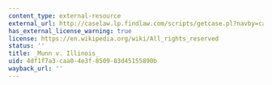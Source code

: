 ```yaml
---
content_type: external-resource
external_url: http://caselaw.lp.findlaw.com/scripts/getcase.pl?navby=case&court=us&vol=94&page=113
has_external_license_warning: true
license: https://en.wikipedia.org/wiki/All_rights_reserved
status: ''
title: _Munn v. Illinois_
uid: 4df1f7a3-caa0-4e3f-8509-83d45155890b
wayback_url: ''
---
```

